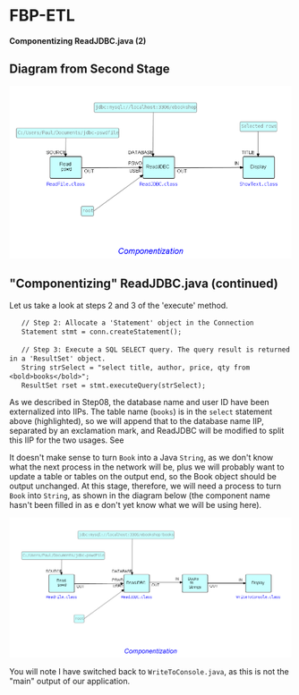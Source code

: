 FBP-ETL
=======

#### Componentizing ReadJDBC.java (2)

## Diagram from Second Stage

![Converted to ShowText](https://github.com/jpaulm/fbp-etl/blob/master/src/com/jpaulmorrison/Step08/docs/Step08-2.png "Converted to ShowText")

## "Componentizing" ReadJDBC.java (continued)
     

Let us take a look at steps 2 and 3 of the 'execute' method.
```
   // Step 2: Allocate a 'Statement' object in the Connection
   Statement stmt = conn.createStatement();
			   
   // Step 3: Execute a SQL SELECT query. The query result is returned in a 'ResultSet' object.
   String strSelect = "select title, author, price, qty from <bold>books</bold>";
   ResultSet rset = stmt.executeQuery(strSelect);
```
As we described in Step08, the database name and user ID have been externalized into IIPs.  The table name (`books`) is in the `select` statement above (highlighted), so we will append that to the database name IIP, separated by an exclamation mark, and ReadJDBC will be modified to split this IIP for the two usages.   See  

It doesn't make sense to turn `Book` into a Java `String`, as we don't know what the next process in the network will be, plus we will probably want to update a table or tables on the output end, so the Book object should be output unchanged.  At this stage, therefore, we will need a process to turn `Book` into `String`, as shown in the diagram below (the component name hasn't been filled in as e don't yet know what we will be using here). 

![Next Phase](https://github.com/jpaulm/fbp-etl/blob/master/src/com/jpaulmorrison/Step10/docs/Step10.png "Next phase")  

You will note I have switched back to `WriteToConsole.java`, as this is not the "main" output of our application.


